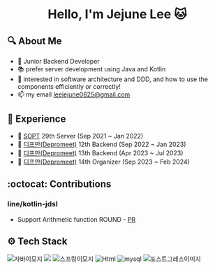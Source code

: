 <h1 align="center"> Hello, I'm Jejune Lee 🐱</h1>

## 🔍 About Me
- 🚀 Junior Backend Developer
- 📚 prefer server development using Java and Kotlin
- 👀 interested in software architecture and DDD, and how to use the components efficiently or correctly!
- 📫 my email leejejune0625@gmail.com


## 🌟 Experience
- 👀 [SOPT](http://sopt.org/wp/) 29th Server (Sep 2021 ~ Jan 2022)
- 💙 [디프만(Depromeet)](https://www.depromeet.com/) 12th Backend (Sep 2022 ~ Jan 2023)
- 🤍 [디프만(Depromeet)](https://www.depromeet.com/) 13th Backend (Apr 2023 ~ Jul 2023)
- 🖤 [디프만(Depromeet)](https://www.depromeet.com/) 14th Organizer (Sep 2023 ~ Feb 2024)


## :octocat: Contributions
### line/kotlin-jdsl
- Support Arithmetic function ROUND - [PR](https://github.com/line/kotlin-jdsl/pull/615)


## ⚙ Tech Stack
![자바이모지](https://user-images.githubusercontent.com/81547780/151382642-730da5c5-5f6b-42da-b900-23a85253863a.svg)
<img src="https://img.shields.io/badge/Kotlin-7F52FF?style=flat-square&logo=Kotlin&logoColor=white">
![스프링이모지](https://user-images.githubusercontent.com/81547780/151382709-a5bfb83a-c82b-429f-8d22-e6d2e57bf29c.svg)
<img alt="Html" src ="https://img.shields.io/badge/Spring Boot-6DB33F.svg?style=flat-square&logo=Spring Boot&logoColor=white"/>
![mysql](https://user-images.githubusercontent.com/81547780/151383044-94bcd7b8-3a58-42b2-b5f5-716089036769.svg)
![포스트그레스이미지](https://user-images.githubusercontent.com/81547780/151510663-2f551209-b215-4a4a-be79-a9e1ec4ce3eb.svg)

